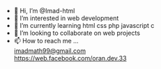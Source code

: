 

- 👋 Hi, I’m @Imad-html
- 👀 I’m interested in web development 
- 🌱 I’m currently learning html css php javascript c 
- 💞️ I’m looking to collaborate on web projects 
- 📫 How to reach me ... <br>
imadmath99@gmail.com <br>
https://web.facebook.com/oran.dev.33 
<br> 

<!---
Imad-html/Imad-html is a ✨ special ✨ repository because its `README.md` (this file) appears on your GitHub profile.
You can click the Preview link to take a look at your changes.
--->
